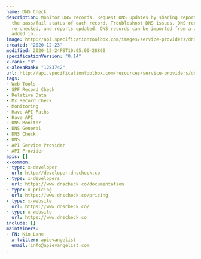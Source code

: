 ```yaml
---
name: DNS Check
description: Monitor DNS records. Request DNS updates by sharing reports that show
  the pass/fail status of each record. Troubleshoot DNS issues. DNS records are automatically
  re-checked, and reports updated. DNS records can be imported from a zone file, or
  added in...
image: http://api.specificationtoolbox.com/images/service-providers/dns-check.jpg
created: "2020-12-23"
modified: 2020-12-24PST10:05:00-28800
specificationVersion: "0.14"
x-rank: "8"
x-alexaRank: "1283742"
url: http://api.specificationtoolbox.com/resources/service-providers/dns-check/
tags:
- Web Tools
- SPF Record Check
- Relative Data
- Mx Record Check
- Monitoring
- Have API Paths
- Have API
- DNS Monitor
- DNS General
- DNS Check
- DNS
- API Service Provider
- API Provider
apis: []
x-common:
- type: x-developer
  url: http://developer.dnscheck.co
- type: x-developers
  url: https://www.dnscheck.co/documentation
- type: x-pricing
  url: https://www.dnscheck.co/pricing
- type: x-website
  url: https://www.dnscheck.co/
- type: x-website
  url: https://www.dnscheck.co
include: []
maintainers:
- FN: Kin Lane
  x-twitter: apievangelist
  email: info@apievangelist.com
...
```

